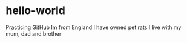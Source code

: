 # hello-world
Practicing GitHub
Im from England
I have owned pet rats
I live with my mum, dad and brother
